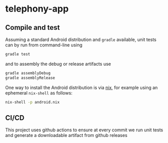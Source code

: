 # telephony-app

## Compile and test 

Assuming a standard Android distribution and `gradle` available, unit tests can by run from command-line using 
```bash
gradle test
```
and to assembly the debug or release artifacts use 
```bash 
gradle assemblyDebug 
gradle assemblyRelease 
```

One way to install the Android distribution is via [nix](https://nixos.org/), for example using an ephemeral `nix-shell` as follows:
```bash
nix-shell -p android.nix
```

## CI/CD 

This project uses github actions to ensure at every commit we run unit tests and generate a downloadable artifact from github releases
